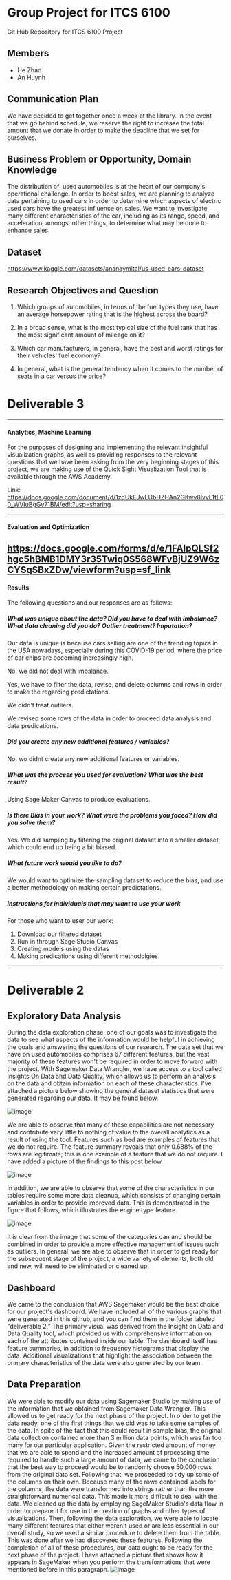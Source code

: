 # Group Project for ITCS 6100
Git Hub Repository for ITCS 6100 Project

## Members
- He Zhao 
- An Huynh

## Communication Plan
We have decided to get together once a week at the library. In the event that we go behind schedule, we reserve the right to increase the total amount that we donate in order to make the deadline that we set for ourselves.

## Business Problem or Opportunity, Domain Knowledge

The distribution of  used automobiles is at the heart of our company's operational challenge. In order to boost sales, we are planning to analyze data pertaining to used cars in order to determine which aspects of electric used cars have the greatest influence on sales. We want to investigate many different characteristics of the car, including as its range, speed, and acceleration, amongst other things, to determine what may be done to enhance sales.

## Dataset 
https://www.kaggle.com/datasets/ananaymital/us-used-cars-dataset

## Research Objectives and Question
1. Which groups of automobiles, in terms of the fuel types they use, have an average horsepower rating that is the highest across the board?

2. In a broad sense, what is the most typical size of the fuel tank that has the most significant amount of mileage on it?

3. Which car manufacturers, in general, have the best and worst ratings for their vehicles' fuel economy?

4. In general, what is the general tendency when it comes to the number of seats in a car versus the price?

# Deliverable 3
-------

#### Analytics, Machine Learning

For the purposes of designing and implementing the relevant insightful visualization graphs, as well as providing responses to the relevant questions that we have been asking from the very beginning stages of this project, we are making use of the Quick Sight Visualization Tool that is available through the AWS Academy.

Link: 
https://docs.google.com/document/d/1zdUkEJwLUbHZHAn2GKwv8lvvL1tL00_WVIuBgGv71BM/edit?usp=sharing


-------
#### Evaluation and Optimization
https://docs.google.com/forms/d/e/1FAIpQLSf2hgc5hBMB1DMY3r35Twiq0S568WFvBjUZ9W6zCYSqSBxZDw/viewform?usp=sf_link
-------
#### Results

The following questions and our responses are as follows:

##### What was unique about the data?  Did you have to deal with imbalance? What data cleaning did you do? Outlier treatment?  Imputation?

Our data is unique is because cars selling are one of the trending topics in the USA nowadays, especially during this COVID-19 period, where the price of car chips are becoming increasingly high.  

No, we did not deal with imbalance. 

Yes, we have to filter the data, revise, and delete columns and rows in order to make the regarding predictations. 

We didn't treat outliers. 

We revised some rows of the data in order to proceed data analysis and data predications.

##### Did you create any new additional features / variables?

No, wo didnt create any new additional features or variables. 

##### What was the process you used for evaluation?  What was the best result?

Using Sage Maker Canvas to produce evaluations. 

##### Is there Bias in your work? What were the problems you faced? How did you solve them?

Yes. We did sampling by filtering the original dataset into a smaller dataset, which could end up being a bit biased. 

##### What future work would you like to do?

We would want to optimize the sampling dataset to reduce the bias, and use a better methodology on making certain predictations.

##### Instructions for individuals that may want to use your work

For those who want to user our work: 

1. Download our filtered dataset 
2. Run in through Sage Studio Canvas 
3. Creating models using the datas
4. Making predications using different methodolgies 
-------

# Deliverable 2

## Exploratory Data Analysis
During the data exploration phase, one of our goals was to investigate the data to see what aspects of the information would be helpful in achieving the goals and answering the questions of our research. The data set that we have on used automobiles comprises 67 different features, but the vast majority of these features won't be required in order to move forward with the project. With Sagemaker Data Wrangler, we have access to a tool called Insights On Data and Data Quality, which allows us to perform an analysis on the data and obtain information on each of these characteristics. I've attached a picture below showing the general dataset statistics that were generated regarding our data. It may be found below.

![image](https://user-images.githubusercontent.com/55640125/200463760-2f73c80f-e437-4bed-a4b0-5c639e344be4.png)

We are able to observe that many of these capabilities are not necessary and contribute very little to nothing of value to the overall analytics as a result of using the tool. Features such as bed are examples of features that we do not require. The feature summary reveals that only 0.688% of the rows are legitimate; this is one example of a feature that we do not require. I have added a picture of the findings to this post below.

![image](https://user-images.githubusercontent.com/55640125/200463935-a6bc4989-4ff3-4164-86ec-d16869cc6662.png)

In addition, we are able to observe that some of the characteristics in our tables require some more data cleanup, which consists of changing certain variables in order to provide improved data. This is demonstrated in the figure that follows, which illustrates the engine type feature.

![image](https://user-images.githubusercontent.com/55640125/200464166-bdcce68f-0d83-4cf5-a1db-6dd9e1b7ec1c.png)

It is clear from the image that some of the categories can and should be combined in order to provide a more effective management of issues such as outliers. In general, we are able to observe that in order to get ready for the subsequent stage of the project, a wide variety of elements, both old and new, will need to be eliminated or cleaned up.

## Dashboard
We came to the conclusion that AWS Sagemaker would be the best choice for our project's dashboard. We have included all of the various graphs that were generated in this github, and you can find them in the folder labeled "deliverable 2." The primary visual was derived from the Insight on Data and Data Quality tool, which provided us with comprehensive information on each of the attributes contained inside our table. The dashboard itself has feature summaries, in addition to frequency histograms that display the data. Additional visualizations that highlight the association between the primary characteristics of the data were also generated by our team.

## Data Preparation
We were able to modify our data using Sagemaker Studio by making use of the information that we obtained from Sagemaker Data Wrangler. This allowed us to get ready for the next phase of the project. In order to get the data ready, one of the first things that we did was to take some samples of the data. In spite of the fact that this could result in sample bias, the original data collection contained more than 3 million data points, which was far too many for our particular application. Given the restricted amount of money that we are able to spend and the increased amount of processing time required to handle such a large amount of data, we came to the conclusion that the best way to proceed would be to randomly choose 50,000 rows from the original data set. Following that, we proceeded to tidy up some of the columns on their own. Because many of the rows contained labels for the columns, the data were transformed into strings rather than the more straightforward numerical data. This made it more difficult to deal with the data. We cleaned up the data by employing SageMaker Studio's data flow in order to prepare it for use in the creation of graphs and other types of visualizations. Then, following the data exploration, we were able to locate many different features that either weren't used or are less essential in our overall study, so we used a similar procedure to delete them from the table. This was done after we had discovered these features. Following the completion of all of these procedures, our data ought to be ready for the next phase of the project. I have attached a picture that shows how it appears in SageMaker when you perform the transformations that were mentioned before in this paragraph.
![image](https://user-images.githubusercontent.com/55640125/200463332-1592554d-1c82-4edc-a166-0258bc46194c.png)

